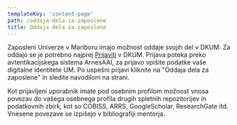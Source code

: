 ```yaml
---
templateKey: 'content-page'
path: /oddaja-dela-za-zaposlene
title: Oddaja dela za zaposlene
---
```

Zaposleni Univerze v Mariboru imajo možnost oddaje svojih del v DKUM. Za oddajo se je potrebno najprej [Prijaviti](https://dk.um.si/prijava.php)
v DKUM. Prijava poteka preko avtentikacijskega sistema ArnesAAI,
za prijavo vpišite podatke vaše digitalne identitete UM. Po uspešni
prijavi kliknite na "Oddaja dela za zaposlene" in sledite navodilom na
strani.

Kot prijavljeni uporabnik imate pod osebnim profilom možnost vnosa
povezav do vašega osebnega profila drugih spletnih repozitorijev in
podatkovnih zbirk, kot so COBISS, ARRS, GoogleScholar, ResearchGate itd.
Vnesene povezave se izpišejo v bibliografiji mentorja.
